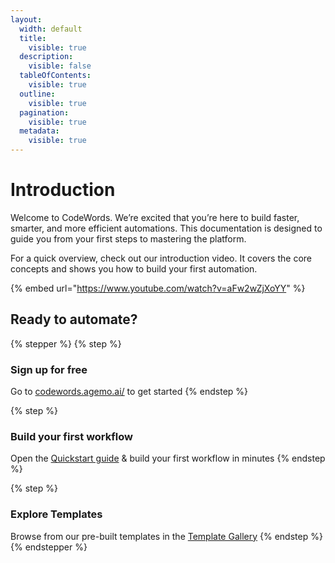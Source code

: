 ```yaml
---
layout:
  width: default
  title:
    visible: true
  description:
    visible: false
  tableOfContents:
    visible: true
  outline:
    visible: true
  pagination:
    visible: true
  metadata:
    visible: true
---
```


# Introduction

Welcome to CodeWords. We’re excited that you’re here to build faster, smarter, and more efficient automations. This documentation is designed to guide you from your first steps to mastering the platform.

For a quick overview, check out our introduction video. It covers the core concepts and shows you how to build your first automation.

{% embed url="https://www.youtube.com/watch?v=aFw2wZjXoYY" %}

## Ready to automate?

{% stepper %}
{% step %}
### Sign up for free

Go to [codewords.agemo.ai/](https://codewords.agemo.ai/) to get started
{% endstep %}

{% step %}
### Build your first workflow

Open the [Quickstart guide](https://docs.codewords.ai/get-started/quickstart) & build your first workflow in minutes
{% endstep %}

{% step %}
### Explore Templates

Browse from our pre-built templates in the [Template Gallery](https://codewords.agemo.ai/template-gallery)
{% endstep %}
{% endstepper %}

